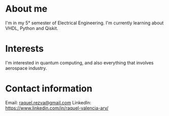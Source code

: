 # About me
I'm in my 5° semester of Electrical Engineering. I'm currently learning about VHDL, Python and Qiskit.

# Interests
I'm interested in quantum computing, and also everything that involves aerospace industry. 

# Contact information
Email: raquel.rezva@gmail.com
LinkedIn: https://www.linkedin.com/in/raquel-valencia-arv/

<!---
raquel1904/raquel1904 is a ✨ special ✨ repository because its `README.md` (this file) appears on your GitHub profile.
You can click the Preview link to take a look at your changes.
--->
